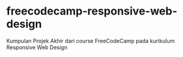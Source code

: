 # freecodecamp-responsive-web-design

Kumpulan Projek Akhir dari course FreeCodeCamp pada kurikulum Responsive Web Design
